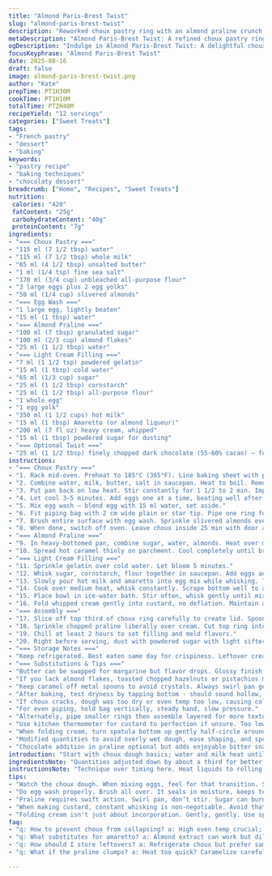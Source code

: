 ```yaml
---
title: "Almond Paris-Brest Twist"
slug: "almond-paris-brest-twist"
description: "Reworked choux pastry ring with an almond praline crunch and amaretto-infused cream. Classic prep with adjusted proportions for easier handling and slight flavor shifts. Includes a nutty-chocolate substitution for added texture and a hint of bitterness. Timing tweaked for bake and chill. Emphasis on technique details – how dough should feel when mixing eggs, how to tell when caramel is ready without scorching. Light whipped cream folding tips included. Tips for substitutions and common pitfalls. French pâtisserie basics, practical kitchen reality. Not for shortcuts but smarter moves."
metaDescription: "Almond Paris-Brest Twist: A refined choux pastry ring filled with almond crunch and amaretto cream. Classic technique meets practical adjustments."
ogDescription: "Indulge in Almond Paris-Brest Twist: A delightful choux pastry with almond crunch and creamy amaretto filling. A French pastry classic reimagined."
focusKeyphrase: "Almond Paris-Brest Twist"
date: 2025-08-16
draft: false
image: almond-paris-brest-twist.png
author: "Kate"
prepTime: PT1H30M
cookTime: PT1H10M
totalTime: PT2H40M
recipeYield: "12 servings"
categories: ["Sweet Treats"]
tags:
- "French pastry"
- "dessert"
- "baking"
keywords:
- "pastry recipe"
- "baking techniques"
- "chocolaty dessert"
breadcrumb: ["Home", "Recipes", "Sweet Treats"]
nutrition: 
 calories: "420"
 fatContent: "25g"
 carbohydrateContent: "40g"
 proteinContent: "7g"
ingredients:
- "=== Choux Pastry ==="
- "115 ml (7 1/2 tbsp) water"
- "115 ml (7 1/2 tbsp) whole milk"
- "65 ml (4 1/2 tbsp) unsalted butter"
- "1 ml (1/4 tsp) fine sea salt"
- "170 ml (3/4 cup) unbleached all-purpose flour"
- "3 large eggs plus 2 egg yolks"
- "50 ml (1/4 cup) slivered almonds"
- "=== Egg Wash ==="
- "1 large egg, lightly beaten"
- "15 ml (1 tbsp) water"
- "=== Almond Praline ==="
- "100 ml (7 tbsp) granulated sugar"
- "100 ml (2/3 cup) almond flakes"
- "25 ml (1 1/2 tbsp) water"
- "=== Light Cream Filling ==="
- "7 ml (1 1/2 tsp) powdered gelatin"
- "15 ml (1 tbsp) cold water"
- "65 ml (1/3 cup) sugar"
- "25 ml (1 1/2 tbsp) cornstarch"
- "25 ml (1 1/2 tbsp) all-purpose flour"
- "1 whole egg"
- "1 egg yolk"
- "350 ml (1 1/2 cups) hot milk"
- "15 ml (1 tbsp) Amaretto (or almond liqueur)"
- "200 ml (7 fl oz) heavy cream, whipped"
- "15 ml (1 tbsp) powdered sugar for dusting"
- "=== Optional Twist ==="
- "25 ml (1 1/2 tbsp) finely chopped dark chocolate (55-60% cacao) – fold into praline for bitter contrast"
instructions:
- "=== Choux Pastry ==="
- "1. Rack mid-oven. Preheat to 185°C (365°F). Line baking sheet with parchment. Draw 20 cm (8 in) circle on back side as guide."
- "2. Combine water, milk, butter, salt in saucepan. Heat to boil. Remove from heat at first big bubble. Immediately add flour all at once. Stir hard with wooden spoon until dough pulls away clean from sides, forms a dense ball."
- "3. Put pan back on low heat. Stir constantly for 1 1/2 to 2 min. Important to dry out dough a bit. Should form a film on bottom. Avoid overcooking – dough too dry loses puff."
- "4. Let cool 3–5 minutes. Add eggs one at a time, beating well after each addition. Dough will look shiny then matte when ready. Don’t add next egg until mixture smooth and homogenous. Use electric mixer or wooden spoon. Dough consistency should be pipeable but hold shape."
- "5. Mix egg wash – blend egg with 15 ml water, set aside."
- "6. Fit piping bag with 2 cm wide plain or star tip. Pipe one ring following circle outline. Pipe two smaller concentric rings inside. Then pipe 2–3 smaller rings on top of initial rings to build height. Keep rings touching to avoid collapse while baking."
- "7. Brush entire surface with egg wash. Sprinkle slivered almonds evenly. Bake 58–65 minutes – golden brown, firm to touch, no squishiness. Avoid opening oven during first 40 min to prevent deflation."
- "8. When done, switch off oven. Leave choux inside 25 min with door ajar to dry out slowly. Cool completely on wire rack."
- "=== Almond Praline ==="
- "9. In heavy-bottomed pan, combine sugar, water, almonds. Heat over medium-high without stirring until mixture turns deep amber caramel. Watch carefully – burns fast. Swirl pan gently once color develops; avoid wooden spoon that can cause crystallization."
- "10. Spread hot caramel thinly on parchment. Cool completely until brittle. Chop finely. Optional: mix chopped dark chocolate into praline after chopping."
- "=== Light Cream Filling ==="
- "11. Sprinkle gelatin over cold water. Let bloom 5 minutes."
- "12. Whisk sugar, cornstarch, flour together in saucepan. Add eggs and yolk, whisk until smooth."
- "13. Slowly pour hot milk and amaretto into egg mix while whisking. Transfer back to pan."
- "14. Cook over medium heat, whisk constantly. Scrape bottom well to avoid scorching. When mixture thickens and bubbles gently (around 82–85°C), remove immediately. Simmer 1 min max. Off heat, stir in gelatin until dissolved."
- "15. Place bowl in ice-water bath. Stir often, whisk gently until mixture cools to tepid (avoid setting)."
- "16. Fold whipped cream gently into custard, no deflation. Maintain airy texture."
- "=== Assembly ==="
- "17. Slice off top third of choux ring carefully to create lid. Spoon cream evenly inside base to about 1 cm below edge."
- "18. Sprinkle chopped praline liberally over cream. Cut top ring into 12 wedges for service convenience. Position on cream without pressing."
- "19. Chill at least 2 hours to set filling and meld flavors."
- "20. Right before serving, dust with powdered sugar with light sifter for fine snow effect."
- "=== Storage Notes ==="
- "Keep refrigerated. Best eaten same day for crispiness. Leftover cream can be stored separately up to 2 days in fridge."
- "=== Substitutions & Tips ==="
- "Butter can be swapped for margarine but flavor drops. Glossy finish comes from proper egg integration – don’t rush eggs addition or uneven texture. If don’t have amaretto, almond extract diluted in milk works but stronger flavor. Gelatin bloom time critical for no lumps. Overmixed folded cream loses volume. Watch baking times carefully. If ring browns too fast, tent loosely with foil."
- "If you lack almond flakes, toasted chopped hazelnuts or pistachios make good praline replacements with flavor shift."
- "Keep caramel off metal spoons to avoid crystals. Always swirl pan gently for even color."
- "After baking, test dryness by tapping bottom - should sound hollow, feel firm but tender."
- "If choux cracks, dough was too dry or oven temp too low, causing collapse."
- "For even piping, hold bag vertically, steady hand, slow pressure."
- "Alternately, pipe smaller rings then assemble layered for more texture."
- "Use kitchen thermometer for custard to perfection if unsure. Too low and cream sets sluggishly; too high curds."
- "When folding cream, turn spatula bottom up gently half-circle around bowl, no whisking."
- "Modified quantities to avoid overly wet dough, ease shaping, and speed chilling."
- "Chocolate addition in praline optional but adds enjoyable bitter snap and complexity."
introduction: "Start with choux dough basics; water and milk heat until roaring boil. Watch temperatures carefully or butter fate unravels. Flour goes in all at once. Vigorous stirring forms tight ball, dough pulls away clean. Adding eggs—each one changes the game. Feel shifts from stiff to glossy, batting eggs patiently for right consistency. Bake into chestnut-hued rings, crisp but tender. Praline is a race against heat. Sugar caramelizes rapidly; no stirring, just pan-swirl. Cooled, chopped shards add crunch and caramel scent. Cream needs gelatin bloom, custard thickened just-so, no lumps, no scorching. Amaretto in there to lift. Fold whipped cream carefully, keep airy. Assembling—careful cut tops, layer cream and praline. Chill, dust sugar. Wait for crunch, cream, crunch. French pastry, mastered, bit by bit."
ingredientsNote: "Quantities adjusted down by about a third for better dough handling and timing. Always use unbleached flour for better gluten behavior in choux. Eggs—whole plus two yolks—help maintain moisture while increasing richness. Butter measured carefully; margarine swaps lack flavor but work if needed. Milk for tender crumb; water balances dough hydration. Salt—tiny dose—enhances flavor without overpowering. Almond flakes toasted lightly for nutty input; substitutions like pistachios possible. Praline sugar reduced slightly to prevent burning, with option for chopped dark chocolate inclusion for bitter layers. Gelatin critical—bloom gelatin grains for full activation. Amaretto optional but adds aroma. Heavy cream whipped fresh for folding; avoid overwhipping. Powdered sugar for a delicate finish. Always scout pantry for quality ingredients—they show in results."
instructionsNote: "Technique over timing here. Heat liquids to rolling boil; water and milk boil together to combine fat melting and steam creation. Flour addition simultaneous to capture steam elasticity—stir like fury. Then back on frost for drying (evaporation) phase—important to crack eggs correctly. Watch dough, glossy and thick but pipeable, sets the stage. Use correct piping tip and steady hand for even thickness; gaps cause collapsing. Egg wash seals moisture—don’t miss this step, brush thoroughly. Bake low and slow-ish for cavity puff and crust set. Praline, tricky: no stirring, pan swirl only. Avoid sugar recrystallization; patience key. Custard requires constant whisking, no scorched bottom— scrape the whole time. Gelatin bloom for jellification evenly disperses. Whipped cream, fold gentle but firm; no lumps. Layering sets contrast: crunchy praline, creamy filling, airy choux. Chill to firm structure and flavor marry. Serve with light snow of sugar powder. Don’t rush, pace matters for texture and color. Baking is watching, feeling, tasting; kitchen wisdom, repeated."
tips:
- "Watch the choux dough. When mixing eggs, feel for that transition. Stiff to glossy, not too wet. Pipeable is the key. Eggs need patience."
- "Do egg wash properly. Brush all over. It seals in moisture, keeps texture intact. If skipped, choux dries out. Not good for puffs."
- "Praline requires swift action. Swirl pan, don’t stir. Sugar can burn. Color turns deep amber, quick. Once out of heat, cool fast."
- "When making custard, constant whisking is non-negotiable. Avoid that bottom scorch. Pour hot milk slowly, whisk well. Gelatin has to bloom."
- "Folding cream isn't just about incorporation. Gently, gently. Use spatula. Don’t overmix or cream goes flat. Keep that airy feel, crucial for texture."
faq:
- "q: How to prevent choux from collapsing? a: High oven temp crucial; moisture needs expelling. If cracks appear, dough was likely too dry."
- "q: What substitutes for amaretto? a: Almond extract can work but dilute with milk. Strong flavor otherwise. Adjust sweetness based on preference."
- "q: How should I store leftovers? a: Refrigerate choux but prefer same day consumption. Cream can last separately a couple days maximum."
- "q: What if the praline clumps? a: Heat too quick? Caramelize carefully; prevent crystallization. Rework it while warm, mix in chunks."

---
```

